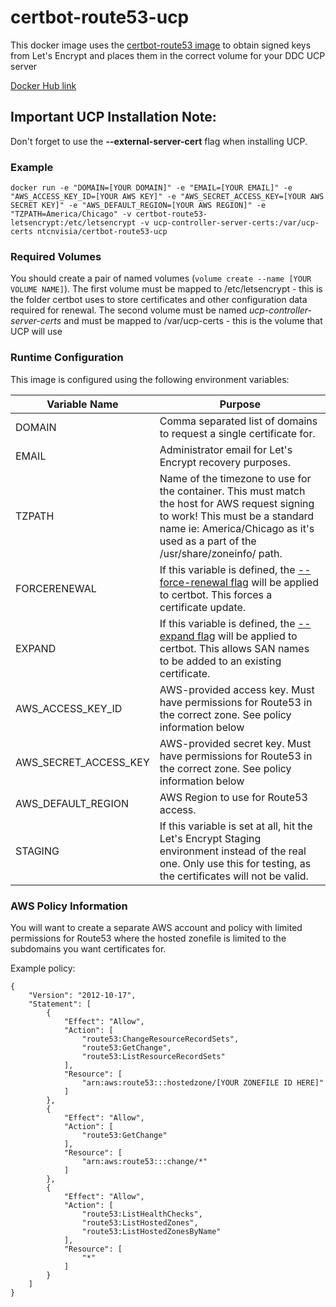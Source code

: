 # certbot-route53-ucp
This docker image uses the [certbot-route53 image](https://hub.docker.com/r/ntcnvisia/certbot-route53/) to obtain signed keys from Let's Encrypt and places them in the correct volume for your DDC UCP server

[Docker Hub link](https://hub.docker.com/r/ntcnvisia/certbot-route53-ucp/)

## Important UCP Installation Note:
Don't forget to use the **--external-server-cert** flag when installing UCP.

### Example
```
docker run -e "DOMAIN=[YOUR DOMAIN]" -e "EMAIL=[YOUR EMAIL]" -e "AWS_ACCESS_KEY_ID=[YOUR AWS KEY]" -e "AWS_SECRET_ACCESS_KEY=[YOUR AWS SECRET KEY]" -e "AWS_DEFAULT_REGION=[YOUR AWS REGION]" -e "TZPATH=America/Chicago" -v certbot-route53-letsencrypt:/etc/letsencrypt -v ucp-controller-server-certs:/var/ucp-certs ntcnvisia/certbot-route53-ucp
```

### Required Volumes
You should create a pair of named volumes (`volume create --name [YOUR VOLUME NAME]`).
The first volume must be mapped to /etc/letsencrypt - this is the folder certbot uses to store certificates and other configuration data required for renewal.
The second volume must be named *ucp-controller-server-certs* and must be mapped to /var/ucp-certs - this is the volume that UCP will use

### Runtime Configuration
This image is configured using the following environment variables:

Variable Name | Purpose
------------- | -------
DOMAIN | Comma separated list of domains to request a single certificate for.
EMAIL | Administrator email for Let's Encrypt recovery purposes.
TZPATH | Name of the timezone to use for the container. This must match the host for AWS request signing to work! This must be a standard name ie: America/Chicago as it's used as a part of the /usr/share/zoneinfo/ path.
FORCERENEWAL | If this variable is defined, the [--force-renewal flag][re-run-certbot] will be applied to certbot. This forces a certificate update.
EXPAND | If this variable is defined, the [--expand flag][re-run-certbot] will be applied to certbot. This allows SAN names to be added to an existing certificate.
AWS_ACCESS_KEY_ID | AWS-provided access key. Must have permissions for Route53 in the correct zone. See policy information below
AWS_SECRET_ACCESS_KEY | AWS-provided secret key. Must have permissions for Route53 in the correct zone. See policy information below
AWS_DEFAULT_REGION | AWS Region to use for Route53 access.
STAGING | If this variable is set at all, hit the Let's Encrypt Staging environment instead of the real one. Only use this for testing, as the certificates will not be valid.

### AWS Policy Information
You will want to create a separate AWS account and policy with limited permissions for Route53 where the hosted zonefile is limited to the subdomains you want certificates for.

Example policy:
```
{
    "Version": "2012-10-17",
    "Statement": [
        {
            "Effect": "Allow",
            "Action": [
                "route53:ChangeResourceRecordSets",
                "route53:GetChange",
                "route53:ListResourceRecordSets"
            ],
            "Resource": [
                "arn:aws:route53:::hostedzone/[YOUR ZONEFILE ID HERE]"
            ]
        },
        {
            "Effect": "Allow",
            "Action": [
                "route53:GetChange"
            ],
            "Resource": [
                "arn:aws:route53:::change/*"
            ]
        },
        {
            "Effect": "Allow",
            "Action": [
                "route53:ListHealthChecks",
                "route53:ListHostedZones",
                "route53:ListHostedZonesByName"
            ],
            "Resource": [
                "*"
            ]
        }
    ]
}
```

[re-run-certbot]:https://certbot.eff.org/docs/using.html#re-running-certbot
